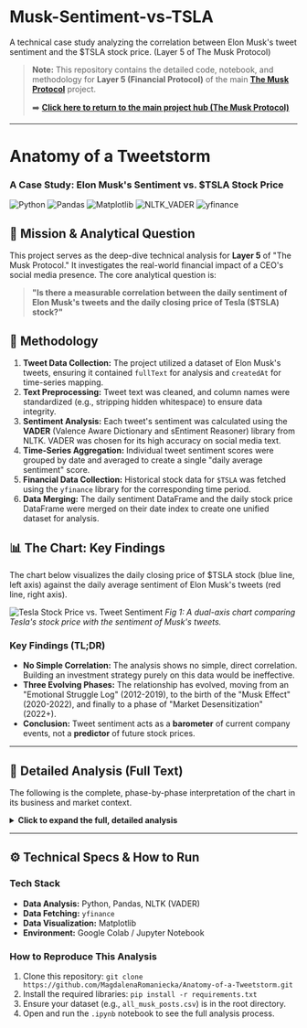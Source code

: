 # Musk-Sentiment-vs-TSLA
A technical case study analyzing the correlation between Elon Musk's tweet sentiment and the $TSLA stock price. (Layer 5 of The Musk Protocol)
> **Note:** This repository contains the detailed code, notebook, and methodology for **Layer 5 (Financial Protocol)** of the main **[The Musk Protocol](https://github.com/MagdalenaRomaniecka/The-Musk-Protocol-A-Multi-Layered-Analysis-of-Influence-)** project.
>
> ➡️ **[Click here to return to the main project hub (The Musk Protocol)](https://github.com/MagdalenaRomaniecka/The-Musk-Protocol-A-Multi-Layered-Analysis-of-Influence-)**
>
---

# Anatomy of a Tweetstorm
### A Case Study: Elon Musk's Sentiment vs. $TSLA Stock Price

![Python](https://img.shields.io/badge/Python-3.9%2B-blue?logo=python)
![Pandas](https://img.shields.io/badge/Pandas-2.0-blue)
![Matplotlib](https://img.shields.io/badge/Matplotlib-3.7-green)
![NLTK_VADER](https://img.shields.io/badge/NLTK_VADER-Sentiment-yellow)
![yfinance](https://img.shields.io/badge/yfinance-Financial_Data-red)

## 🚀 Mission & Analytical Question

This project serves as the deep-dive technical analysis for **Layer 5** of "The Musk Protocol." It investigates the real-world financial impact of a CEO's social media presence. The core analytical question is:

> **"Is there a measurable correlation between the daily sentiment of Elon Musk's tweets and the daily closing price of Tesla ($TSLA) stock?"**

## 🔬 Methodology

1.  **Tweet Data Collection:** The project utilized a dataset of Elon Musk's tweets, ensuring it contained `fullText` for analysis and `createdAt` for time-series mapping.
2.  **Text Preprocessing:** Tweet text was cleaned, and column names were standardized (e.g., stripping hidden whitespace) to ensure data integrity.
3.  **Sentiment Analysis:** Each tweet's sentiment was calculated using the **VADER** (Valence Aware Dictionary and sEntiment Reasoner) library from NLTK. VADER was chosen for its high accuracy on social media text.
4.  **Time-Series Aggregation:** Individual tweet sentiment scores were grouped by date and averaged to create a single "daily average sentiment" score.
5.  **Financial Data Collection:** Historical stock data for `$TSLA` was fetched using the `yfinance` library for the corresponding time period.
6.  **Data Merging:** The daily sentiment DataFrame and the daily stock price DataFrame were merged on their date index to create one unified dataset for analysis.

## 📊 The Chart: Key Findings

The chart below visualizes the daily closing price of $TSLA stock (blue line, left axis) against the daily average sentiment of Elon Musk's tweets (red line, right axis).

![Tesla Stock Price vs. Tweet Sentiment](https://raw.githubusercontent.com/MagdalenaRomaniecka/Anatomy-of-a-Tweetstorm/main/images/sentiment_vs_stock_price.png)
*Fig 1: A dual-axis chart comparing Tesla's stock price with the sentiment of Musk's tweets.*

### Key Findings (TL;DR)
* **No Simple Correlation:** The analysis shows no simple, direct correlation. Building an investment strategy purely on this data would be ineffective.
* **Three Evolving Phases:** The relationship has evolved, moving from an "Emotional Struggle Log" (2012-2019), to the birth of the "Musk Effect" (2020-2022), and finally to a phase of "Market Desensitization" (2022+).
* **Conclusion:** Tweet sentiment acts as a **barometer** of current company events, not a **predictor** of future stock prices.

---

## 📜 Detailed Analysis (Full Text)

The following is the complete, phase-by-phase interpretation of the chart in its business and market context.

<details>
<summary><strong>Click to expand the full, detailed analysis</strong></summary>

  ### Correlation Analysis: Elon Musk's Tweet Sentiment vs. Tesla (TSLA) Stock Price
  
  #### Executive Summary
  The visual analysis reveals **no simple, direct correlation** between the **daily** sentiment of Elon Musk's tweets and the closing price of Tesla's stock. The relationship is complex, dynamic, and highly dependent on business context and the market's perception of the company and its CEO. His tweets appear to be more of a **barometer of current events** and emotions surrounding the company, rather than a reliable predictive indicator for the stock price.

  ---
  
  #### Phase 1: The Early Years (c. 2012-2019) – The "Struggle Log"
  * **Chart Observation:** During this period, Tesla's stock price (blue line) is low and grows slowly, while the tweet sentiment (red line) is extremely chaotic, with sharp spikes between highly positive and negative values.
  * **Interpretation:** This phase perfectly illustrates the era when Tesla was fighting for survival and market validation. The sentiment volatility is a reflection of the **company's operational reality**: high positive peaks correlate with key successes (e.g., SpaceX's historic flight to the ISS, the Model S launch), while deep negative troughs reflect periods of "production hell" or PR crises (e.g., battery fires in 2013).
  * **Conclusion:** In this phase, Musk's tweets did not drive the stock price; they were a public diary of struggles and triumphs. The market was focused on hard fundamentals, not the CEO's communication.

  ---
  
  #### Phase 2: The Breakout & "The Musk Effect" (c. 2020-2022) – The Genesis of Influence
  * **Chart Observation:** We see a sharp, parabolic increase in the stock price. Tesla becomes a global leader, and its market capitalization explodes. Tweet sentiment remains chaotic, but its potential impact grows.
  * **Interpretation:** This phase marks the birth of the **"Musk Effect."** With the company achieving giant status and Musk gaining a visionary reputation, his words began to have a real, short-term impact on the market. The relationship becomes more "event-driven"—single, key tweets (about record results, new tech) could trigger temporary price rallies.
  * **Conclusion:** The relationship becomes a two-way street. The company's reality still influences the tweets, but now the tweets can also (temporarily) influence the market's perception of the company.

  ---
  
  #### Phase 3: Maturity & Normalization (c. 2022-2025) – Market Desensitization
  * **Chart Observation:** The stock price stabilizes at a high level but becomes more volatile, moving with market cycles. Tweet sentiment remains similarly chaotic.
  * **Interpretation:** The market begins to **desensitize to Musk's daily communication chaos.** Investors and algorithms have learned to partially filter out his "informational noise" and refocus on fundamentals. The stock price is now primarily driven by **macroeconomic and business factors**: interest rates, competition, profit margins, and sales volumes.
  * **Conclusion:** The "Musk Effect" is waning. His tweets can still cause a temporary stir, but they are no longer the main driver of the valuation. Investors have learned to separate the signal (Tesla's performance) from the noise (Musk's daily tweets).

  ---
  
  #### Final Analytical Conclusion
  This analysis clearly demonstrates that building an investment strategy based on the daily sentiment of Elon Musk's tweets would be highly ineffective. The chart proves a fundamental principle of data analysis: **correlation does not imply causation**. While the CEO's tweets and the company's stock price exist in the same information ecosystem, business fundamentals and broader market sentiment remain far more powerful drivers of the company's value.

</details>

---

## ⚙️ Technical Specs & How to Run

### Tech Stack
* **Data Analysis:** Python, Pandas, NLTK (VADER)
* **Data Fetching:** `yfinance`
* **Data Visualization:** Matplotlib
* **Environment:** Google Colab / Jupyter Notebook

### How to Reproduce This Analysis
1.  Clone this repository: `git clone https://github.com/MagdalenaRomaniecka/Anatomy-of-a-Tweetstorm.git`
2.  Install the required libraries: `pip install -r requirements.txt`
3.  Ensure your dataset (e.g., `all_musk_posts.csv`) is in the root directory.
4.  Open and run the `.ipynb` notebook to see the full analysis process.


